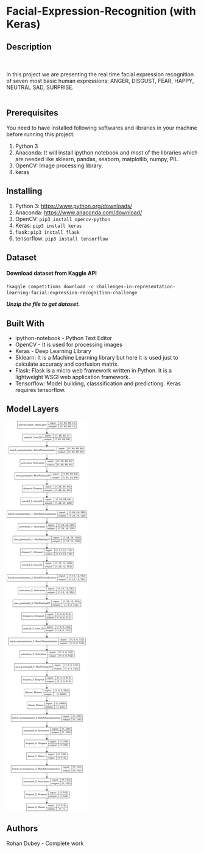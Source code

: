 # Facial-Expression-Recognition (with Keras)
## Description
<br><br>
In this project we are presenting the real time facial expression recognition of seven most basic human expressions: ANGER, DISGUST, FEAR, HAPPY, NEUTRAL SAD, SURPRISE.<br><br>
## Prerequisites
You need to have installed following softwares and libraries in your machine before running this project.
1. Python 3
2. Anaconda: It will install ipython notebook and most of the libraries which are needed like sklearn, pandas, seaborn, matplotlib, numpy, PIL.
3. OpenCV: Image processing library.
4. keras
## Installing
1. Python 3: https://www.python.org/downloads/
2. Anaconda: https://www.anaconda.com/download/
3. OpenCV: ```pip3 install opencv-python```
4. Keras: ```pip3 install keras```
5. flask: ```pip3 install flask```
6. tensorflow: ```pip3 install tensorflow```
## Dataset 
#### Download dataset from Kaggle API
```
!kaggle competitions download -c challenges-in-representation-learning-facial-expression-recognition-challenge
```
_**Unzip the file to get dataset.**_
## Built With
* ipython-notebook - Python Text Editor
* OpenCV - It is used for processing images
* Keras - Deep Learning Library
* Sklearn: It is a Machine Learning library but here it is used just to calculate accuracy and confusion matrix.
* Flask: Flask is a micro web framework written in Python. It is a lightweight WSGI web application framework.
* Tensorflow: Model building, classsification and predictiong. Keras requires tensorflow.
## Model Layers
![alt text](https://github.com/rohandubey/Facial-Expression-Recognition/blob/master/model.png)
## Authors
Rohan Dubey - Complete work
